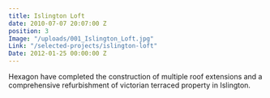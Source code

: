 ```yaml
---
title: Islington Loft
date: 2010-07-07 20:07:00 Z
position: 3
Image: "/uploads/001_Islington_Loft.jpg"
Link: "/selected-projects/islington-loft"
Date: 2012-01-25 00:00:00 Z
---
```


Hexagon have completed the construction of multiple roof extensions and a comprehensive refurbishment of victorian terraced property in Islington.